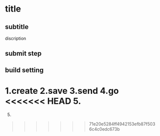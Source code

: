 # title

## subtitle

discription

## submit step

## build setting

1.create
2.save
3.send
4.go
<<<<<<< HEAD
5.
=======
5.
>>>>>>> 71e20e5284ff4942153efb87f5036c4c0edc673b
